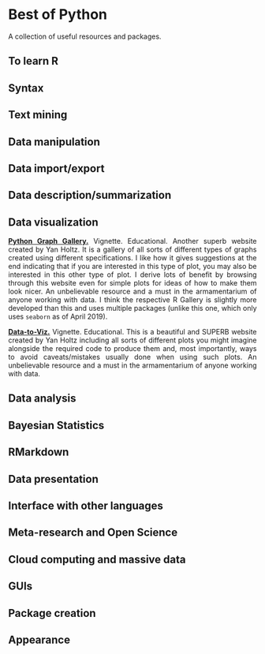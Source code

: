 # Best of Python

<div align="justify">

A collection of useful resources and packages.


## To learn R





## Syntax





## Text mining




## Data manipulation





## Data import/export




## Data description/summarization





## Data visualization

**[Python Graph Gallery.](https://python-graph-gallery.com/)** Vignette. Educational. Another superb website created by Yan Holtz. It is a gallery of all sorts of different types of graphs created using different specifications. I like how it gives suggestions at the end indicating that if you are interested in this type of plot, you may also be interested in this other type of plot. I derive lots of benefit by browsing through this website even for simple plots for ideas of how to make them look nicer. An unbelievable resource and a must in the armamentarium of anyone working with data. I think the respective R Gallery is slightly more developed than this and uses multiple packages (unlike this one, which only uses `seaborn` as of April 2019).

**[Data-to-Viz.](https://www.data-to-viz.com/)** Vignette. Educational. This is a beautiful and SUPERB website created by Yan Holtz including all sorts of different plots you might imagine alongside the required code to produce them and, most importantly, ways to avoid caveats/mistakes usually done when using such plots. An unbelievable resource and a must in the armamentarium of anyone working with data.









## Data analysis





## Bayesian Statistics






## RMarkdown





## Data presentation





## Interface with other languages





## Meta-research and Open Science




## Cloud computing and massive data





## GUIs





## Package creation





## Appearance


</div>
